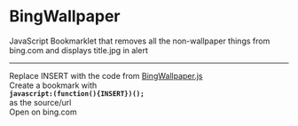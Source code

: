 # BingWallpaper
JavaScript Bookmarklet that removes all the non-wallpaper things from bing.com and displays title.jpg in alert
________________
Replace INSERT with the code from [BingWallpaper.js](BingWallpaper.js)  
Create a bookmark with  
**`javascript:(function(){INSERT})();`**  
as the source/url  
Open on bing.com
